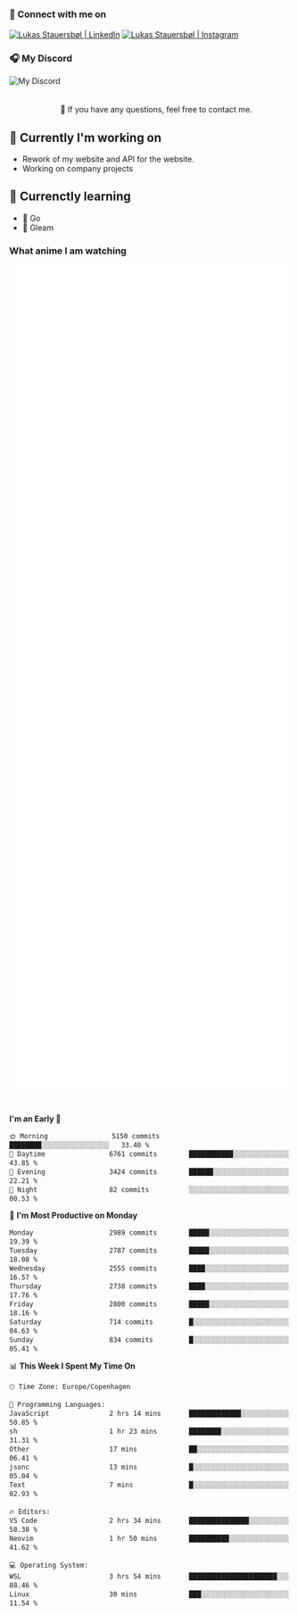### 🔗 Connect with me on
<a href="https://www.instagram.com/lukas_stauersbol" target="_blank"><img align="center" src="https://raw.githubusercontent.com/stauersbol/stauersbol/main/images/instagram.svg" alt="Lukas Stauersbøl | LinkedIn" width="30px"/></a>
<a href="https://www.linkedin.com/in/lukas-stauersbol/" target="_blank"><img align="center" src="https://raw.githubusercontent.com/stauersbol/stauersbol/main/images/linkedin.svg" alt="Lukas Stauersbøl | Instagram" width="30px"/></a>

<p align="center">
 <h3>🎧 My Discord</h3>
 <img align="left" height="55px" src="https://discord.c99.nl/widget/theme-2/147806323323568128.png" alt="My Discord" />
</p>

<br/>
<br/>
<br/>
💬 If you have any questions, feel free to contact me.

## 🔭 Currently I'm working on
- Rework of my website and API for the website.
- Working on company projects
 
## 🌱 Currenctly learning
- 💙 Go
- 💜 Gleam

### What anime I am watching
<a href="https://anilist.co/user/slashiy/" align="center"><img align="center" width="500px" src="metrics.plugin.personal.anilist.svg" /></a>

<br/>

<!--START_SECTION:waka-->
**I'm an Early 🐤** 

```text
🌞 Morning                5150 commits        ████████░░░░░░░░░░░░░░░░░   33.40 % 
🌆 Daytime                6761 commits        ███████████░░░░░░░░░░░░░░   43.85 % 
🌃 Evening                3424 commits        ██████░░░░░░░░░░░░░░░░░░░   22.21 % 
🌙 Night                  82 commits          ░░░░░░░░░░░░░░░░░░░░░░░░░   00.53 % 
```
📅 **I'm Most Productive on Monday** 

```text
Monday                   2989 commits        █████░░░░░░░░░░░░░░░░░░░░   19.39 % 
Tuesday                  2787 commits        █████░░░░░░░░░░░░░░░░░░░░   18.08 % 
Wednesday                2555 commits        ████░░░░░░░░░░░░░░░░░░░░░   16.57 % 
Thursday                 2738 commits        ████░░░░░░░░░░░░░░░░░░░░░   17.76 % 
Friday                   2800 commits        █████░░░░░░░░░░░░░░░░░░░░   18.16 % 
Saturday                 714 commits         █░░░░░░░░░░░░░░░░░░░░░░░░   04.63 % 
Sunday                   834 commits         █░░░░░░░░░░░░░░░░░░░░░░░░   05.41 % 
```


📊 **This Week I Spent My Time On** 

```text
🕑︎ Time Zone: Europe/Copenhagen

💬 Programming Languages: 
JavaScript               2 hrs 14 mins       █████████████░░░░░░░░░░░░   50.85 % 
sh                       1 hr 23 mins        ████████░░░░░░░░░░░░░░░░░   31.31 % 
Other                    17 mins             ██░░░░░░░░░░░░░░░░░░░░░░░   06.41 % 
jsonc                    13 mins             █░░░░░░░░░░░░░░░░░░░░░░░░   05.04 % 
Text                     7 mins              █░░░░░░░░░░░░░░░░░░░░░░░░   02.93 % 

🔥 Editors: 
VS Code                  2 hrs 34 mins       ███████████████░░░░░░░░░░   58.38 % 
Neovim                   1 hr 50 mins        ██████████░░░░░░░░░░░░░░░   41.62 % 

💻 Operating System: 
WSL                      3 hrs 54 mins       ██████████████████████░░░   88.46 % 
Linux                    30 mins             ███░░░░░░░░░░░░░░░░░░░░░░   11.54 % 
```


<!--END_SECTION:waka-->
